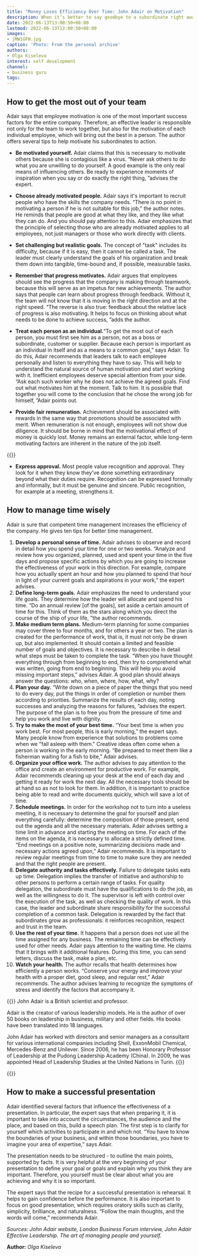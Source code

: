 ```yaml
---
title: "Money Loses Efficiency Over Time: John Adair on Motivation"
description: When it’s better to say goodbye to a subordinate right away, what is the main secret of a successful presentation and what are ten time management tips to take note of - in a selection of statements from leadership expert, Shell and Mercedes consultant John Adair
date: 2022-06-13T13:00:50+08:00
lastmod: 2022-06-13T13:00:50+08:00
images:
- jMW1GFW.jpg
caption: 'Photo: From the personal archive'
authors:
- Olga Kiseleva
interest: self development
channel: 
- business guru
tags: 
---
```


How to get the most out of your team
------------------------------------

Adair says that employee motivation is one of the most important success factors for the entire company. Therefore, an effective leader is responsible not only for the team to work together, but also for the motivation of each individual employee, which will bring out the best in a person. The author offers several tips to help motivate his subordinates to action.

*   **Be motivated yourself.** Adair claims that this is necessary to motivate others because she is contagious like a virus. “Never ask others to do what you are unwilling to do yourself. A good example is the only real means of influencing others. Be ready to experience moments of inspiration when you say or do exactly the right thing, ”advises the expert.

*   **Choose already motivated people.** Adair says it's important to recruit people who have the skills the company needs. “There is no point in motivating a person if he is not suitable for this job,” the author notes. He reminds that people are good at what they like, and they like what they can do. And you should pay attention to this. Adair emphasizes that the principle of selecting those who are already motivated applies to all employees, not just managers or those who work directly with clients.
*   **Set challenging but realistic goals.** The concept of "task" includes its difficulty, because if it is easy, then it cannot be called a task. The leader must clearly understand the goals of his organization and break them down into tangible, time-bound and, if possible, measurable tasks.
*   **Remember that progress motivates.** Adair argues that employees should see the progress that the company is making through teamwork, because this will serve as an impetus for new achievements. The author says that people can learn about progress through feedback. Without it, the team will not know that it is moving in the right direction and at the right speed. “The reverse is also true: feedback about the relative lack of progress is also motivating. It helps to focus on thinking about what needs to be done to achieve success, ”adds the author.
*   **Treat each person as an individual.**“To get the most out of each person, you must first see him as a person, not as a boss or subordinate, customer or supplier. Because each person is important as an individual in itself and as a means to a common goal,” says Adair. To do this, Adair recommends that leaders talk to each employee personally and listen to everything they have to say. This will help to understand the natural source of human motivation and start working with it. Inefficient employees deserve special attention from your side. “Ask each such worker why he does not achieve the agreed goals. Find out what motivates him at the moment. Talk to him. It is possible that together you will come to the conclusion that he chose the wrong job for himself, ”Adair points out.
*   **Provide fair remuneration.** Achievement should be associated with rewards in the same way that promotions should be associated with merit. When remuneration is not enough, employees will not show due diligence. It should be borne in mind that the motivational effect of money is quickly lost. Money remains an external factor, while long-term motivating factors are inherent in the nature of the job itself.

{{<ads>}}

*   **Express approval.** Most people value recognition and approval. They look for it when they know they've done something extraordinary beyond what their duties require. Recognition can be expressed formally and informally, but it must be genuine and sincere. Public recognition, for example at a meeting, strengthens it.

How to manage time wisely
-------------------------

Adair is sure that competent time management increases the efficiency of the company. He gives ten tips for better time management.

1.  **Develop a personal sense of time.** Adair advises to observe and record in detail how you spend your time for one or two weeks. “Analyze and review how you organized, planned, used and spent your time in the five days and propose specific actions by which you are going to increase the effectiveness of your work in this direction. For example, compare how you actually spent an hour and how you planned to spend that hour in light of your current goals and aspirations in your work,” the expert advises.
2.  **Define long-term goals.** Adair emphasizes the need to understand your life goals. They determine how the leader will allocate and spend his time. “Do an annual review \[of the goals\], set aside a certain amount of time for this. Think of them as the stars along which you direct the course of the ship of your life, ”the author recommends.
3.  **Make medium term plans.** Medium-term planning for some companies may cover three to four months, and for others a year or two. The plan is created for the performance of work, that is, it must not only be drawn up, but also implemented. It should contain a limited and feasible number of goals and objectives. It is necessary to describe in detail what steps must be taken to complete the task. “When you have thought everything through from beginning to end, then try to comprehend what was written, going from end to beginning. This will help you avoid missing important steps,” advises Adair. A good plan should always answer the questions: who, when, where, how, what, why?
4.  **Plan your day.** “Write down on a piece of paper the things that you need to do every day, put the things in order of completion or number them according to priorities. Summarize the results of each day, noting successes and analyzing the reasons for failures, ”advises the expert. The purpose of the plan is to free you from the pressure of time and help you work and live with dignity.
5.  **Try to make the most of your best time.** “Your best time is when you work best. For most people, this is early morning,” the expert says. Many people know from experience that solutions to problems come when we "fall asleep with them." Creative ideas often come when a person is working in the early morning. “Be prepared to meet them like a fisherman waiting for a fish to bite,” Adair advises.
6.  **Organize your office work.** The author advises to pay attention to the office and create an environment for productive work. For example, Adair recommends cleaning up your desk at the end of each day and getting it ready for work the next day. All the necessary tools should be at hand so as not to look for them. In addition, it is important to practice being able to read and write documents quickly, which will save a lot of time.
7.  **Schedule meetings.** In order for the workshop not to turn into a useless meeting, it is necessary to determine the goal for yourself and plan everything carefully: determine the composition of those present, send out the agenda and all the necessary materials. Adair advises setting a time limit in advance and starting the meeting on time. For each of the items on the agenda, it is necessary to allocate a strictly defined time. “End meetings on a positive note, summarizing decisions made and necessary actions agreed upon,” Adair recommends. It is important to review regular meetings from time to time to make sure they are needed and that the right people are present.
8.  **Delegate authority and tasks effectively.** Failure to delegate tasks eats up time. Delegation implies the transfer of initiative and authorship to other persons to perform a certain range of tasks. For quality delegation, the subordinate must have the qualifications to do the job, as well as the willingness to do it. The supervisor is left with control over the execution of the task, as well as checking the quality of work. In this case, the leader and subordinate share responsibility for the successful completion of a common task. Delegation is rewarded by the fact that subordinates grow as professionals: it reinforces recognition, respect and trust in the team.
9.  **Use the rest of your time.** It happens that a person does not use all the time assigned for any business. The remaining time can be effectively used for other needs. Adair pays attention to the waiting time. He claims that it brings with it additional features. During this time, you can send letters, discuss the task, make a plan, etc.
10.  **Watch your health.** The author recalls that health determines how efficiently a person works. “Conserve your energy and improve your health with a proper diet, good sleep, and regular rest,” Adair recommends. The author advises learning to recognize the symptoms of stress and identify the factors that accompany it.

{{<info>}}
John Adair is a British scientist and professor.

Adair is the creator of various leadership models. He is the author of over 50 books on leadership in business, military and other fields. His books have been translated into 18 languages.

John Adair has worked with directors and senior managers as a consultant for various international companies including Shell, ExxonMobil Chemical, Mercedes-Benz and Unilever. Since 2006, he has been Honorary Professor of Leadership at the Pudong Leadership Academy (China). In 2009, he was appointed Head of Leadership Studies at the United Nations in Turin.
{{</info>}}

{{<ads>}}

How to make a successful presentation
-------------------------------------

Adair identified several factors that influence the effectiveness of a presentation. In particular, the expert says that when preparing it, it is important to take into account the circumstances, the audience and the place, and based on this, build a speech plan. The first step is to clarify for yourself which activities to participate in and which not. “You have to know the boundaries of your business, and within those boundaries, you have to imagine your area of ​​expertise,” says Adair.

The presentation needs to be structured - to outline the main points, supported by facts. It is very helpful at the very beginning of your presentation to define your goal or goals and explain why you think they are important. Therefore, you yourself must be clear about what you are achieving and why it is so important.

The expert says that the recipe for a successful presentation is rehearsal. It helps to gain confidence before the performance. It is also important to focus on good presentation, which requires oratory skills such as clarity, simplicity, brilliance, and naturalness. “Follow the main thoughts, and the words will come,” recommends Adair.

_Sources: John Adair website, London Business Forum interview, John Adair Effective Leadership. The art of managing people and yourself._

**Author:** *Olga Kiseleva*